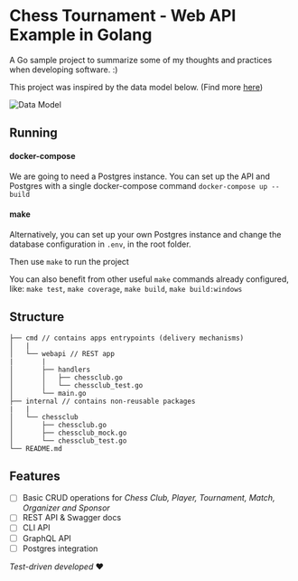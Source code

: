 # Chess Tournament - Web API Example in Golang

A Go sample project to summarize some of my thoughts and practices when developing software. :)

This project was inspired by the data model below. (Find more [here](http://www.databaseanswers.org/data_models/chess_tournaments/index.htm))

![Data Model](http://www.databaseanswers.org/data_models/chess_tournaments/images/data_model.gif)


## Running
#### docker-compose
We are going to need a Postgres instance. You can set up the API and Postgres with a single docker-compose command
`docker-compose up --build`

#### make
Alternatively, you can set up your own Postgres instance and change the database configuration in `.env`, in the root folder.

Then use `make` to run the project

You can also benefit from other useful `make` commands already configured, like:
`make test`, `make coverage`, `make build`, `make build:windows`

## Structure
```
├── cmd // contains apps entrypoints (delivery mechanisms)
│   | 
│   └── webapi // REST app 
|       |
│       ├── handlers
│       │   ├── chessclub.go
│       │   └── chessclub_test.go
│       └── main.go
├── internal // contains non-reusable packages
|   |
│   └── chessclub 
│       ├── chessclub.go
│       ├── chessclub_mock.go
│       └── chessclub_test.go
└── README.md
```

## Features
- [ ] Basic CRUD operations for *Chess Club, Player, Tournament, Match, Organizer and  Sponsor*
- [ ] REST API & Swagger docs
- [ ] CLI API
- [ ] GraphQL API
- [ ] Postgres integration

*Test-driven developed* :hearts:
